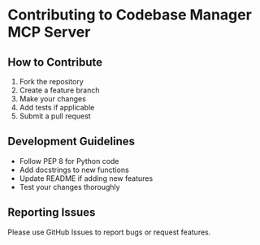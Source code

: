 # Contributing to Codebase Manager MCP Server

## How to Contribute

1. Fork the repository
2. Create a feature branch
3. Make your changes
4. Add tests if applicable
5. Submit a pull request

## Development Guidelines

- Follow PEP 8 for Python code
- Add docstrings to new functions
- Update README if adding new features
- Test your changes thoroughly

## Reporting Issues

Please use GitHub Issues to report bugs or request features.
